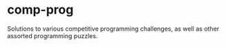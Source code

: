 # comp-prog

Solutions to various competitive programming challenges, as well as other assorted programming puzzles.
